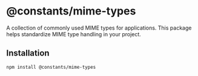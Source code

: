 # @constants/mime-types

A collection of commonly used MIME types for applications. This package helps standardize MIME type handling in your project.

## Installation

```bash
npm install @constants/mime-types
